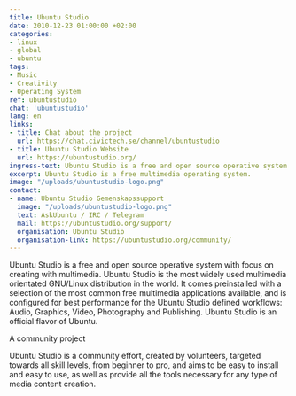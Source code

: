 ```yaml
---
title: Ubuntu Studio
date: 2010-12-23 01:00:00 +02:00
categories:
- linux
- global
- ubuntu
tags:
- Music
- Creativity
- Operating System
ref: ubuntustudio
chat: 'ubuntustudio'
lang: en
links:
- title: Chat about the project
  url: https://chat.civictech.se/channel/ubuntustudio
- title: Ubuntu Studio Website
  url: https://ubuntustudio.org/
ingress-text: Ubuntu Studio is a free and open source operative system with focus on creating with multimedia.
excerpt: Ubuntu Studio is a free multimedia operating system.
image: "/uploads/ubuntustudio-logo.png"
contact:
- name: Ubuntu Studio Gemenskapssupport
  image: "/uploads/ubuntustudio-logo.png"
  text: AskUbuntu / IRC / Telegram
  mail: https://ubuntustudio.org/support/
  organisation: Ubuntu Studio
  organisation-link: https://ubuntustudio.org/community/
---
```

Ubuntu Studio is a free and open source operative system with focus on creating with multimedia. Ubuntu Studio is the most widely used multimedia orientated GNU/Linux distribution in the world. It comes preinstalled with a selection of the most common free multimedia applications available, and is configured for best performance for the Ubuntu Studio defined workflows: Audio, Graphics, Video, Photography and Publishing. Ubuntu Studio is an official flavor of Ubuntu.

A community project

Ubuntu Studio is a community effort, created by volunteers, targeted towards all skill levels, from beginner to pro, and aims to be easy to install and easy to use, as well as provide all the tools necessary for any type of media content creation.
